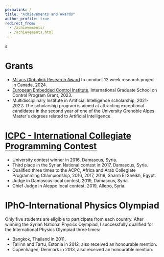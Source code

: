 ```yaml
---
permalink: /
title: "Achievements and Awards"
author_profile: true
redirect_from: 
  - /achievements/
  - /achievements.html
---
```


s

Grants
======
-  <a href="https://www.mitacs.ca/" target="_blank">Mitacs Globalink Research Award</a> to conduct 12 week research project in Canada, 2024.
- <a href="http://www.eeci-igsc.eu/" target="_blank">European Embedded Control Institute</a>, International Graduate School on Control Program Grant, 2023.
- Multidisciplinary Institute in Artificial Intelligence scholarship, 2021-2022:
    The scholarship program is aimed at attracting exceptional candidates in the second year of one of the University Grenoble Alpes Master's degrees related to Artificial Intelligence.
  
<a href="https://icpc.global/ICPCID/VOZEMJOHNMDG" target="_blank">ICPC - International Collegiate Programming Contest
</a>
======
 - University contest winner in 2016, Damascus, Syria.
- Third place in the Syrian National contest in 2017, Damascus, Syria.
- Qualified three times to the ACPC, Africa and Arab Collegiate
Programming Championship, 2016, 2017, 2018, Sharm El Sheikh, Egypt.
-  Judge in Damascus local contest, 2019, Damascus, Syria. 
- Chief Judge in Aleppo local contest, 2019, Allepo, Syria.
  
    
IPhO-International Physics Olympiad 
======
Only five students are eligible to participate from each country. After winning the Syrian National Physics  Olympiad, I successfully qualified for the International Physics Olympiad three times:

- Bangkok, Thailand in 2011.
-  Tallinn and Tartu, Estonia in 2012,  also received an honourable mention.
- Copenhagen, Denmark in 2013, also received an honourable mention.

